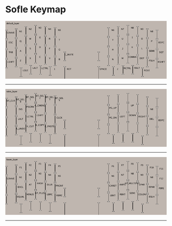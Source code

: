 # Sofle Keymap

![Default Layer](./viz/sofle/keyhive_default_layer.png)

---

![Raise Layer](./viz/sofle/keyhive_raise_layer.png)

---

![Lower Layer](./viz/sofle/keyhive_lower_layer.png)

---
